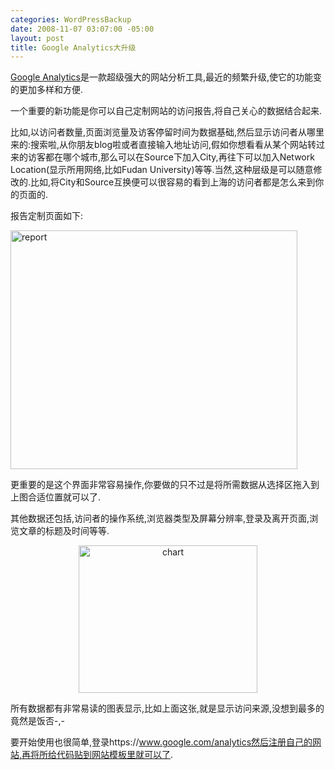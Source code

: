 ```yaml
--- 
categories: WordPressBackup
date: 2008-11-07 03:07:00 -05:00
layout: post
title: Google Analytics大升级
---
```

<a href="https://www.google.com/analytics" target="_blank">Google Analytics</a>是一款超级强大的网站分析工具,最近的频繁升级,使它的功能变的更加多样和方便.

一个重要的新功能是你可以自己定制网站的访问报告,将自己关心的数据结合起来.

比如,以访问者数量,页面浏览量及访客停留时间为数据基础,然后显示访问者从哪里来的:搜索啦,从你朋友blog啦或者直接输入地址访问,假如你想看看从某个网站转过来的访客都在哪个城市,那么可以在Source下加入City,再往下可以加入Network Location(显示所用网络,比如Fudan University)等等.当然,这种层级是可以随意修改的.比如,将City和Source互换便可以很容易的看到上海的访问者都是怎么来到你的页面的.

<!--more-->

报告定制页面如下:

<a href="http://ztnote.files.wordpress.com/2008/11/report.png"><img class="aligncenter size-full wp-image-1180" title="report" src="http://ztnote.files.wordpress.com/2008/11/report.png" alt="report" width="459" height="382" /></a>

更重要的是这个界面非常容易操作,你要做的只不过是将所需数据从选择区拖入到上图合适位置就可以了.

其他数据还包括,访问者的操作系统,浏览器类型及屏幕分辨率,登录及离开页面,浏览文章的标题及时间等等.
<p style="text-align:center;"><a href="http://ztnote.files.wordpress.com/2008/11/chart.png"><img class="size-full wp-image-1179 aligncenter" title="chart" src="http://ztnote.files.wordpress.com/2008/11/chart.png" alt="chart" width="286" height="236" /></a></p>
<p style="text-align:center;"></p>

所有数据都有非常易读的图表显示,比如上面这张,就是显示访问来源,没想到最多的竟然是饭否-,-

要开始使用也很简单,登录https://www.google.com/analytics然后注册自己的网站,再将所给代码贴到网站模板里就可以了.
